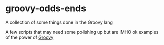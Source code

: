 # groovy-odds-ends
A collection of some things done in the Groovy lang

A few scripts that may need some polishing up but are IMHO ok examples of the power of [Groovy](http://www.groovy-lang.org/)
